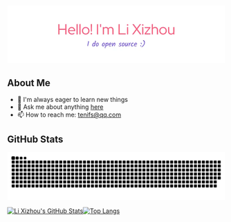 ![github-header-image](./assets/github-header-image.webp)

## About Me
- 🚀 I'm always eager to learn new things
- 💬 Ask me about anything [here](https://github.com/xizhouli/xizhouli/discussions)
- 📫 How to reach me: tenifs@qq.com

## GitHub Stats

![snake.svg](https://raw.githubusercontent.com/xizhouli/xizhouli/snake/snake.svg)

[![Li Xizhou's GitHub Stats](https://github-readme-stats.vercel.app/api?username=xizhouli)](https://github.com/anuraghazra/github-readme-stats)[![Top Langs](https://github-readme-stats.vercel.app/api/top-langs/?username=xizhouli)](https://github.com/anuraghazra/github-readme-stats)




<!--
**xizhouli/xizhouli** is a ✨ _special_ ✨ repository because its `README.md` (this file) appears on your GitHub profile.

Here are some ideas to get you started:

- 🔭 I’m currently working on ...
- 🌱 I’m currently learning ...
- 👯 I’m looking to collaborate on ...
- 🤔 I’m looking for help with ...
- 💬 Ask me about ...
- 📫 How to reach me: ...
- 😄 Pronouns: ...
- ⚡ Fun fact: ...
-->
